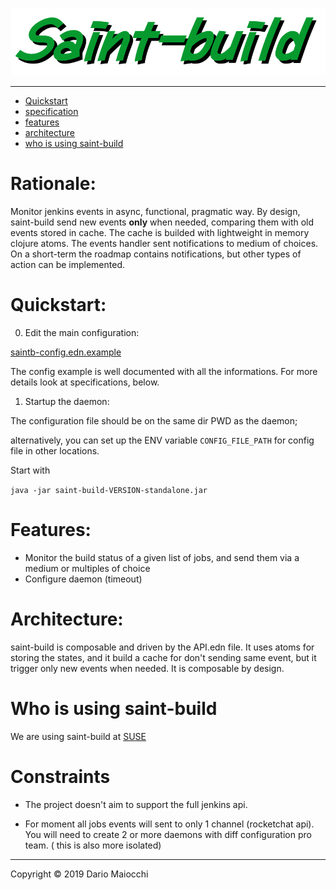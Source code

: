 ![logo](doc/logo.png)

___

- [Quickstart](#quickstart)
- [specification](#doc/specification.md)
- [features](#features)
- [architecture](#architecture)
- [who is using saint-build](#who-is-using-saint-build)

# Rationale:

Monitor jenkins events in async, functional, pragmatic way.
By design, saint-build send new events **only** when needed, comparing them with old events stored in cache. 
The cache is builded with lightweight in memory clojure atoms.
The events handler sent notifications to medium of choices.
On a short-term the roadmap contains notifications, but other types of action can be implemented.

# Quickstart:

0) Edit the main configuration: 

[saintb-config.edn.example](saintb-config.edn.example)

The config example is well documented with all the informations.
For more details look at specifications, below.

1) Startup the daemon:

The configuration file should be on the same dir PWD as the daemon;

alternatively, you can set up the ENV variable `CONFIG_FILE_PATH` for config file in other locations.

Start with

`java -jar saint-build-VERSION-standalone.jar`

# Features:

-  Monitor the build status of a given list of jobs, and send them via a medium or multiples of choice
-  Configure daemon (timeout)

# Architecture:

saint-build is composable and driven by the API.edn file.
It uses atoms for storing the states, and it build a cache for don't sending same event, but it trigger only new events when needed.
It is composable by design.

# Who is using saint-build

We are using saint-build at [SUSE](https://github.com/SUSE) 

# Constraints

- The project doesn't aim to support the full jenkins api.

- For moment all jobs events will sent to only 1 channel (rocketchat api). You will need to create 2 or more daemons with diff configuration pro team. ( this is also more isolated)

___
Copyright © 2019 Dario Maiocchi
